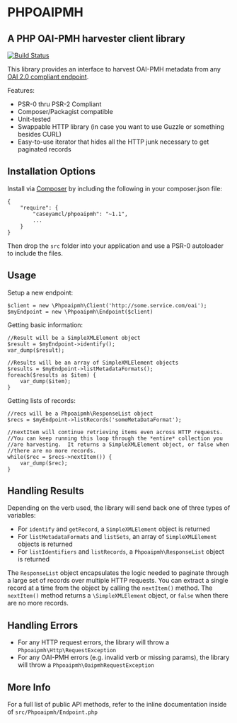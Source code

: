 PHPOAIPMH
========

A PHP OAI-PMH harvester client library
--------------------------------------

[![Build Status](https://travis-ci.org/caseyamcl/Phpoiapmh.png)](https://travis-ci.org/caseyamcl/Phpoiapmh.png)

This library provides an interface to harvest OAI-PMH metadata
from any [OAI 2.0 compliant endpoint](http://www.openarchives.org/OAI/openarchivesprotocol.html#ListMetadataFormats).

Features:
* PSR-0 thru PSR-2 Compliant
* Composer/Packagist compatible
* Unit-tested
* Swappable HTTP library (in case you want to use Guzzle or something besides CURL)
* Easy-to-use iterator that hides all the HTTP junk necessary to get paginated records


Installation Options
--------------------
Install via [Composer](http://getcomposer.org/) by including the following in your composer.json file: 
 
    {
        "require": {
            "caseyamcl/phpoaipmh": "~1.1",
            ...
        }
    }

Then drop the `src` folder into your application and use a PSR-0 autoloader to include the files.


Usage
-----
Setup a new endpoint:

    $client = new \Phpoaipmh\Client('http://some.service.com/oai');
    $myEndpoint = new \Phpoaipmh\Endpoint($client)


Getting basic information:


    //Result will be a SimpleXMLElement object
    $result = $myEndpoint->identify();
    var_dump($result);

    //Results will be an array of SimpleXMLElement objects
    $results = $myEndpoint->listMetadataFormats();
    foreach($results as $item) {
        var_dump($item);
    }


Getting lists of records:

    //recs will be a Phpoaipmh\ResponseList object
    $recs = $myEndpoint->listRecords('someMetaDataFormat');

    //nextItem will continue retrieving items even across HTTP requests.
    //You can keep running this loop through the *entire* collection you
    //are harvesting.  It returns a SimpleXMLElement object, or false when
    //there are no more records.
    while($rec = $recs->nextItem()) {
        var_dump($rec);
    }


Handling Results
----------------
Depending on the verb used, the library will send back one of three types of
variables:

* For `identify` and `getRecord`, a `SimpleXMLElement` object is returned
* For `listMetadataFormats` and `listSets`, an array of `SimpleXMLElement` objects is returned
* For `listIdentifiers` and `listRecords`, a `Phpoaipmh\ResponseList` object is returned

The `ResponseList` object encapsulates the logic needed to paginate through a large set of records over multiple HTTP requests.  You can extract a single record at a time from the object by calling the `nextItem()` method.  The `nextItem()` method returns a `\SimpleXMLElement` object, or `false` when there are no more records.


Handling Errors
---------------
* For any HTTP request errors, the library will throw a `Phpoaipmh\Http\RequestException`
* For any OAI-PMH errors (e.g. invalid verb or missing params), the library will throw a `Phpoaipmh\OaipmhRequestException`



More Info
---------
For a full list of public API methods, refer to the inline documentation inside of `src/Phpoaipmh/Endpoint.php`
